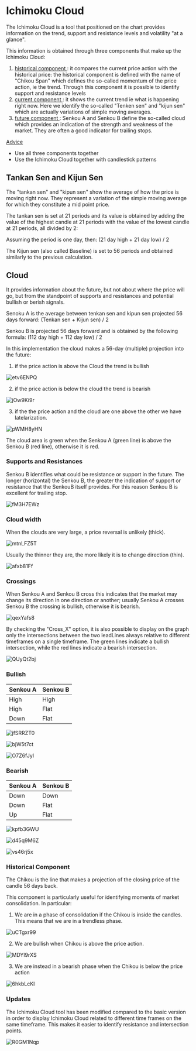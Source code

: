 # <H1> Ichimoku Cloud </H1>

The Ichimoku Cloud is a tool that positioned on the chart provides information on the trend, support and resistance levels and volatility "at a glance".

This information is obtained through three components that make up the Ichimoku Cloud:
1. <ins> historical component </ins>: it compares the current price action with the historical price: the historical component is defined with the name of "Chikou Span" which defines the so-called momentum of the price action, ie the trend. Through this component it is possible to identify support and resistance levels
2. <ins> current component </ins>: it shows the current trend ie what is happening right now. Here we identify the so-called "Tenken sen" and "kijun sen" which are actually variations of simple moving averages.
3. <ins> future component </ins>: Senkou A and Senkou B define the so-called cloud which provides an indication of the strength and weakness of the market.
They are often a good indicator for trailing stops.

<ins> Advice </ins>

- Use all three components together
- Use the Ichimoku Cloud together with candlestick patterns

<H2> Tankan Sen and Kijun Sen </H2>

The "tankan sen" and "kipun sen" show the average of how the price is moving right now. They represent a variation of the simple moving average for which they constitute a mid point price.

The tankan sen is set at 21 periods and its value is obtained by adding the value of the highest candle at 21 periods with the value of the lowest candle at 21 periods, all divided by 2:

Assuming the period is one day, then:
(21 day high + 21 day low) / 2

The Kijun sen (also called Baseline) is set to 56 periods and obtained similarly to the previous calculation.

<H2> Cloud </H2>

It provides information about the future, but not about where the price will go, but from the standpoint of supports and resistances and potential bullish or berish signals.

Senoku A is the average between tenkan sen and kipun sen projected 56 days forward: (Tenkan sen + Kijun sen) / 2

Senkou B is projected 56 days forward and is obtained by the following formula: (112 day high + 112 day low) / 2

In this implementation the cloud makes a 56-day (multiple) projection into the future:

1. if the price action is above the Cloud the trend is bullish

![etv6ENPQ](https://user-images.githubusercontent.com/57445485/126187865-27c140b4-5515-4d46-85b9-ec0bbfa2a226.png)

2. if the price action is below the cloud the trend is bearish

![jOw9Ki9r](https://user-images.githubusercontent.com/57445485/126187741-984d36ea-1239-4b47-8496-54ded1e696a5.png)

3. if the the price action and the cloud are one above the other we have latelarization.

![pWMH8yHN](https://user-images.githubusercontent.com/57445485/126188878-29142d21-b6bd-44a7-bda7-affe47fd5264.png)

The cloud area is green when the Senkou A (green line) is above the Senkou B (red line), otherwise it is red.

<h3> Supports and Resistances </h3>

Senkou B identifies what could be resistance or support in the future. The longer (horizontal) the Senkou B, the greater the indication of support or resistance that the SenkouB itself provides. For this reason Senkou B is excellent for trailing stop.

![fM3H7EWz](https://user-images.githubusercontent.com/57445485/126191763-4c00376f-8331-4a4a-a4c1-64b9840be2c8.png)

<H3> Cloud width </H3>

When the clouds are very large, a price reversal is unlikely (thick).

![mtnLFZ5T](https://user-images.githubusercontent.com/57445485/126195632-fb9870be-122d-466d-a636-7dc88433f895.png)

Usually the thinner they are, the more likely it is to change direction (thin).

![afxb81Ff](https://user-images.githubusercontent.com/57445485/126195653-a9ec44e4-795a-4133-bafa-d361defc0102.png)

<h3> Crossings </h3>

When Senkou A and Senkou B cross this indicates that the market may change its direction in one direction or another; usually Senkou A crosses Senkou B the crossing is bullish, otherwise it is bearish.

![qexYafs8](https://user-images.githubusercontent.com/57445485/126193859-0dd51cd0-0470-4bbf-aa1b-d0a43d3f13ee.png)

By checking the "Cross_X" option, it is also possible to display on the graph only the intersections between the two leadLines always relative to different timeframes on a single timeframe. The green lines indicate a bullish intersection, while the red lines indicate a bearish intersection.

![QUyQt2bj](https://user-images.githubusercontent.com/57445485/125323473-1afa7b00-e33f-11eb-898d-de66acb97b35.png)

<H3> Bullish </H3>

Senkou A | Senkou B
------------ | -------------
High | High | +++
High | Flat | ++
Down | Flat | +

![jfSRRZT0](https://user-images.githubusercontent.com/57445485/126212307-cd6bdc7a-b41e-4bf8-953c-f08581aa5add.png)

![bjW5t7ct](https://user-images.githubusercontent.com/57445485/126212836-abe2a427-792c-4e37-ad42-1eeb222c17e7.png)

![O7Z6fJyI](https://user-images.githubusercontent.com/57445485/126213329-8e2e0eb7-0e48-4316-b349-9ea48a7e06c7.png)

<H3> Bearish </H3>

Senkou A | Senkou B
------------ | -------------
Down | Down | +++
Down | Flat | ++
Up | Flat | +

![kpfb3GWU](https://user-images.githubusercontent.com/57445485/126214508-50670f74-26c4-4098-a27f-c7f1ad04ad28.png)

![d45q9M6Z](https://user-images.githubusercontent.com/57445485/126214021-96eabb37-1fcf-4590-948c-a706f1784bff.png)

![vs46rj5x](https://user-images.githubusercontent.com/57445485/126214272-7caeaae4-a016-48cf-b795-ad64a0f10981.png)

<H3> Historical Component </H3>

The Chikou is the line that makes a projection of the closing price of the candle 56 days back.

This component is particularly useful for identifying moments of market consolidation.
In particular:

1. We are in a phase of consolidation if the Chikou is inside the candles. This means that we are in a trendless phase.

![uCTgxr99](https://user-images.githubusercontent.com/57445485/126326466-4e4d87b8-959c-40c2-bd7f-a95d5929e4a9.png)

2. We are bullish when Chikou is above the price action.

![MDYl9rXS](https://user-images.githubusercontent.com/57445485/126326484-d9ecd962-7d5f-4814-9029-cde3a8193591.png)

3. We are instead in a bearish phase when the Chikou is below the price action

![6hkbLcKI](https://user-images.githubusercontent.com/57445485/126326500-340b3ceb-f354-4ffb-a2e3-70beb3edf0a2.png)

<H3> Updates </H3>

The Ichimoku Cloud tool has been modified compared to the basic version in order to display Ichimoku Cloud related to different time frames on the same timeframe. This makes it easier to identify resistance and intersection points.

![R0GM1Nqp](https://user-images.githubusercontent.com/57445485/125323748-6f9df600-e33f-11eb-8cc1-def4d79fc51a.png)








